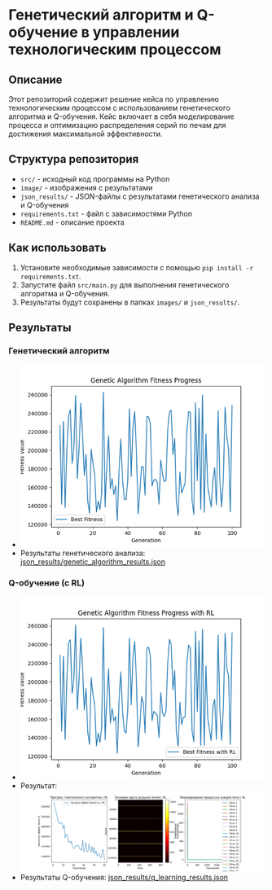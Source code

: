 # Генетический алгоритм и Q-обучение в управлении технологическим процессом

## Описание

Этот репозиторий содержит решение кейса по управлению технологическим процессом с использованием генетического алгоритма и Q-обучения. Кейс включает в себя моделирование процесса и оптимизацию распределения серий по печам для достижения максимальной эффективности.

## Структура репозитория

- `src/` - исходный код программы на Python
- `image/` - изображения с результатами
- `json_results/` - JSON-файлы с результатами генетического анализа и Q-обучения
- `requirements.txt` - файл с зависимостями Python
- `README.md` - описание проекта

## Как использовать

1. Установите необходимые зависимости с помощью `pip install -r requirements.txt`.
2. Запустите файл `src/main.py` для выполнения генетического алгоритма и Q-обучения.
3. Результаты будут сохранены в папках `images/` и `json_results/`.

## Результаты

### Генетический алгоритм

- ![График эффективности без RL](image/fitness_progress.png)
- Результаты генетического анализа: [json_results/genetic_algorithm_results.json](json_results/results.json)

### Q-обучение (с RL)

- ![График эффективности с RL](image/fitness_progress_rl.png)
- Результат: ![Тепловая карта с RL](image/Figure_1.png)
- Результаты Q-обучения: [json_results/q_learning_results.json](json_results/results_rl.json)
